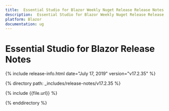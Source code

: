 ```yaml
---
title:  Essential Studio for Blazor Weekly Nuget Release Release Notes  
description:  Essential Studio for Blazor Weekly Nuget Release Release Notes  
platform: Blazor
documentation: ug
---
```


#  Essential Studio for Blazor  Release Notes  

{% include release-info.html date="July 17, 2019"  version="v17.2.35" %} 

{% directory path: _includes/release-notes/v17.2.35 %}

{% include {{file.url}} %}

{% enddirectory %}

